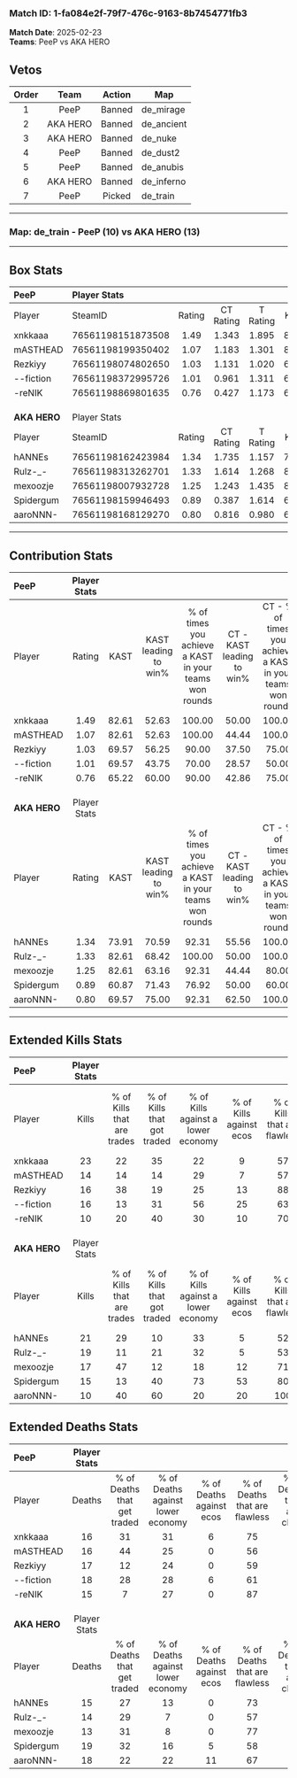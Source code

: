 ### Match ID: 1-fa084e2f-79f7-476c-9163-8b7454771fb3  
**Match Date**: 2025-02-23  
**Teams**: PeeP vs AKA HERO  

## Vetos  

| Order | Team | Action | Map |
| :---: | :--: | :----: | --- |
| 1 | PeeP | Banned | de_mirage |
| 2 | AKA HERO | Banned | de_ancient |
| 3 | AKA HERO | Banned | de_nuke |
| 4 | PeeP | Banned | de_dust2 |
| 5 | PeeP | Banned | de_anubis |
| 6 | AKA HERO | Banned | de_inferno |
| 7 | PeeP | Picked | de_train |

---  

### **Map**: de_train - PeeP (10) vs AKA HERO (13)  
---  

## Box Stats  

| **PeeP**     | Player Stats      |        |           |          |       |       |       |         |        |      |     |
| :- | :- | :-: | :-: | :-: | :-: | :-: | :-: | :-: | :-: | :-: | :-: |
| Player       | SteamID           | Rating | CT Rating | T Rating | KAST  |  ADR  | Kills | Assists | Deaths | K/D  | HS% |
| xnkkaaa      | 76561198151873508 |  1.49  |   1.343   |  1.895   | 82.61 | 102.8 |  23   |    1    |   16   | 1.44 | 60  |
| mASTHEAD     | 76561198199350402 |  1.07  |   1.183   |  1.301   | 82.61 | 68.9  |  14   |    6    |   16   | 0.88 | 42  |
| Rezkiyy      | 76561198074802650 |  1.03  |   1.131   |  1.020   | 69.57 | 72.9  |  16   |    5    |   17   | 0.94 | 81  |
| --fiction    | 76561198372995726 |  1.01  |   0.961   |  1.311   | 69.57 | 73.4  |  16   |    5    |   18   | 0.89 | 62  |
| -reNIK       | 76561198869801635 |  0.76  |   0.427   |  1.173   | 65.22 | 54.2  |  10   |    5    |   15   | 0.67 | 80  |
|              |                   |        |           |          |       |       |       |         |        |      |     |
|              |                   |        |           |          |       |       |       |         |        |      |     |
|              |                   |        |           |          |       |       |       |         |        |      |     |
| **AKA HERO** | Player Stats      |        |           |          |       |       |       |         |        |      |     |
| Player       | SteamID           | Rating | CT Rating | T Rating | KAST  |  ADR  | Kills | Assists | Deaths | K/D  | HS% |
| hANNEs       | 76561198162423984 |  1.34  |   1.735   |  1.157   | 73.91 | 85.6  |  21   |    5    |   15   | 1.40 | 71  |
| Rulz-_-      | 76561198313262701 |  1.33  |   1.614   |  1.268   | 82.61 | 83.5  |  19   |    2    |   14   | 1.36 | 52  |
| mexoozje     | 76561198007932728 |  1.25  |   1.243   |  1.435   | 82.61 | 69.4  |  17   |    6    |   13   | 1.31 | 35  |
| Spidergum    | 76561198159946493 |  0.89  |   0.387   |  1.614   | 60.87 | 74.2  |  15   |    5    |   19   | 0.79 | 53  |
| aaroNNN-     | 76561198168129270 |  0.80  |   0.816   |  0.980   | 69.57 | 69.7  |  10   |   12    |   18   | 0.56 | 40  |
---  

## Contribution Stats  

| **PeeP**     | Player Stats |       |                      |                                                        |                           |                                                             |                          |                                                            |
| :- | :-: | :-: | :-: | :-: | :-: | :-: | :-: | :-: |
| Player       |    Rating    | KAST  | KAST leading to win% | % of times you achieve a KAST in your teams won rounds | CT - KAST leading to win% | CT - % of times you achieve a KAST in your teams won rounds | T - KAST leading to win% | T - % of times you achieve a KAST in your teams won rounds |
| xnkkaaa      |     1.49     | 82.61 |        52.63         |                         100.00                         |           50.00           |                           100.00                            |          54.55           |                           100.00                           |
| mASTHEAD     |     1.07     | 82.61 |        52.63         |                         100.00                         |           44.44           |                           100.00                            |          60.00           |                           100.00                           |
| Rezkiyy      |     1.03     | 69.57 |        56.25         |                         90.00                          |           37.50           |                            75.00                            |          75.00           |                           100.00                           |
| --fiction    |     1.01     | 69.57 |        43.75         |                         70.00                          |           28.57           |                            50.00                            |          55.56           |                           83.33                            |
| -reNIK       |     0.76     | 65.22 |        60.00         |                         90.00                          |           42.86           |                            75.00                            |          75.00           |                           100.00                           |
|              |              |       |                      |                                                        |                           |                                                             |                          |                                                            |
|              |              |       |                      |                                                        |                           |                                                             |                          |                                                            |
|              |              |       |                      |                                                        |                           |                                                             |                          |                                                            |
| **AKA HERO** | Player Stats |       |                      |                                                        |                           |                                                             |                          |                                                            |
| Player       |    Rating    | KAST  | KAST leading to win% | % of times you achieve a KAST in your teams won rounds | CT - KAST leading to win% | CT - % of times you achieve a KAST in your teams won rounds | T - KAST leading to win% | T - % of times you achieve a KAST in your teams won rounds |
| hANNEs       |     1.34     | 73.91 |        70.59         |                         92.31                          |           55.56           |                           100.00                            |          87.50           |                           87.50                            |
| Rulz-_-      |     1.33     | 82.61 |        68.42         |                         100.00                         |           50.00           |                           100.00                            |          88.89           |                           100.00                           |
| mexoozje     |     1.25     | 82.61 |        63.16         |                         92.31                          |           44.44           |                            80.00                            |          80.00           |                           100.00                           |
| Spidergum    |     0.89     | 60.87 |        71.43         |                         76.92                          |           50.00           |                            60.00                            |          87.50           |                           87.50                            |
| aaroNNN-     |     0.80     | 69.57 |        75.00         |                         92.31                          |           62.50           |                           100.00                            |          87.50           |                           87.50                            |
---  

## Extended Kills Stats  

| **PeeP**     | Player Stats |                            |                            |                                    |                         |                              |                                 |                                       |                    |           |
| :- | :-: | :-: | :-: | :-: | :-: | :-: | :-: | :-: | :-: | :-: |
| Player       |    Kills     | % of Kills that are trades | % of Kills that got traded | % of Kills against a lower economy | % of Kills against ecos | % of Kills that are flawless | % of Kills that are close duels | % of Kills that are assisted by flash | Pistol Round Kills | AWP Kills |
| xnkkaaa      |      23      |             22             |             35             |                 22                 |            9            |              57              |                9                |                  22                   |         0          |     0     |
| mASTHEAD     |      14      |             14             |             14             |                 29                 |            7            |              57              |                0                |                   7                   |         2          |     3     |
| Rezkiyy      |      16      |             38             |             19             |                 25                 |           13            |              88              |                6                |                  13                   |         3          |     0     |
| --fiction    |      16      |             13             |             31             |                 56                 |           25            |              63              |                6                |                   0                   |         1          |     0     |
| -reNIK       |      10      |             20             |             40             |                 30                 |           10            |              70              |               20                |                   0                   |         2          |     0     |
|              |              |                            |                            |                                    |                         |                              |                                 |                                       |                    |           |
|              |              |                            |                            |                                    |                         |                              |                                 |                                       |                    |           |
|              |              |                            |                            |                                    |                         |                              |                                 |                                       |                    |           |
| **AKA HERO** | Player Stats |                            |                            |                                    |                         |                              |                                 |                                       |                    |           |
| Player       |    Kills     | % of Kills that are trades | % of Kills that got traded | % of Kills against a lower economy | % of Kills against ecos | % of Kills that are flawless | % of Kills that are close duels | % of Kills that are assisted by flash | Pistol Round Kills | AWP Kills |
| hANNEs       |      21      |             29             |             10             |                 33                 |            5            |              52              |                0                |                  14                   |         2          |     0     |
| Rulz-_-      |      19      |             11             |             21             |                 32                 |            5            |              53              |                0                |                  11                   |         2          |     0     |
| mexoozje     |      17      |             47             |             12             |                 18                 |           12            |              71              |                6                |                   0                   |         3          |     8     |
| Spidergum    |      15      |             13             |             40             |                 73                 |           53            |              80              |                0                |                   7                   |         0          |     1     |
| aaroNNN-     |      10      |             40             |             60             |                 20                 |           20            |             100              |                0                |                   0                   |         1          |     0     |
## Extended Deaths Stats  

| **PeeP**     | Player Stats |                             |                                   |                          |                               |                            |                           |               |
| :- | :-: | :-: | :-: | :-: | :-: | :-: | :-: | :-: |
| Player       |    Deaths    | % of Deaths that get traded | % of Deaths against lower economy | % of Deaths against ecos | % of Deaths that are flawless | % of Deaths that are close | % of Deaths while blinded | Deaths to AWP |
| xnkkaaa      |      16      |             31              |                31                 |            6             |              75               |             6              |             0             |       2       |
| mASTHEAD     |      16      |             44              |                25                 |            0             |              56               |             0              |             6             |       0       |
| Rezkiyy      |      17      |             12              |                24                 |            0             |              59               |             0              |            12             |       3       |
| --fiction    |      18      |             28              |                28                 |            6             |              61               |             0              |             6             |       1       |
| -reNIK       |      15      |              7              |                27                 |            0             |              87               |             0              |            13             |       3       |
|              |              |                             |                                   |                          |                               |                            |                           |               |
|              |              |                             |                                   |                          |                               |                            |                           |               |
|              |              |                             |                                   |                          |                               |                            |                           |               |
| **AKA HERO** | Player Stats |                             |                                   |                          |                               |                            |                           |               |
| Player       |    Deaths    | % of Deaths that get traded | % of Deaths against lower economy | % of Deaths against ecos | % of Deaths that are flawless | % of Deaths that are close | % of Deaths while blinded | Deaths to AWP |
| hANNEs       |      15      |             27              |                13                 |            0             |              73               |             0              |             7             |       1       |
| Rulz-_-      |      14      |             29              |                 7                 |            0             |              57               |             14             |             0             |       0       |
| mexoozje     |      13      |             31              |                 8                 |            0             |              77               |             8              |             8             |       0       |
| Spidergum    |      19      |             32              |                16                 |            5             |              58               |             5              |            26             |       0       |
| aaroNNN-     |      18      |             22              |                22                 |            11            |              67               |             11             |             6             |       2       |
